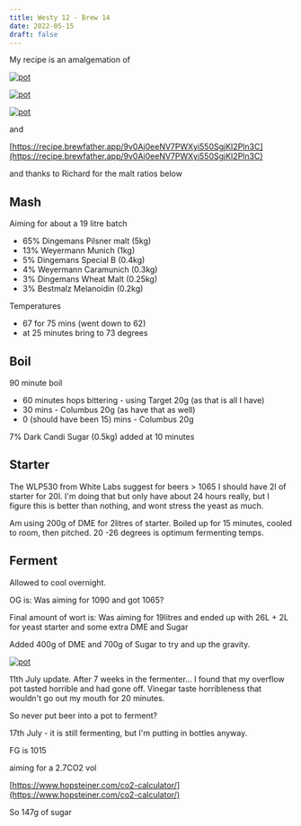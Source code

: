 ```yaml
---
title: Westy 12 - Brew 14 
date: 2022-05-15
draft: false 
---
```


My recipe is an amalgemation of

[![pot](/images/2022-05-15/bookc.JPG "mash")](/images/2022-05-15/bookc.JPG)

[![pot](/images/2022-05-15/bookb.JPG "mash")](/images/2022-05-15/bookb.JPG)

[![pot](/images/2022-05-15/booka.JPG "mash")](/images/2022-05-15/booka.JPG)

and

[https://recipe.brewfather.app/9v0Aj0eeNV7PWXyi550SgjKI2Pln3C](https://recipe.brewfather.app/9v0Aj0eeNV7PWXyi550SgjKI2Pln3C)

and thanks to Richard for the malt ratios below

## Mash

Aiming for about a 19 litre batch

- 65% Dingemans Pilsner malt (5kg)
- 13% Weyermann Munich (1kg)
- 5% Dingemans Special B (0.4kg)
- 4% Weyermann Caramunich (0.3kg)
- 3% Dingemans Wheat Malt (0.25kg)
- 3% Bestmalz Melanoidin (0.2kg)

Temperatures

- 67 for 75 mins (went down to 62)
- at 25 minutes bring to 73 degrees

## Boil

90 minute boil

- 60 minutes hops bittering - using Target 20g (as that is all I have)
- 30 mins - Columbus 20g (as have that as well)
- 0 (should have been 15) mins - Columbus 20g

7% Dark Candi Sugar (0.5kg) added at 10 minutes

## Starter

The WLP530 from White Labs suggest for beers > 1065 I should have 2l of starter for 20l. I'm doing that but only have about 24 hours really, but I figure this is better than nothing, and wont stress the yeast as much.

Am using 200g of DME for 2litres of starter. Boiled up for 15 minutes, cooled to room, then pitched. 20 -26 degrees is optimum fermenting temps.

## Ferment

Allowed to cool overnight.

OG is:   Was aiming for 1090 and got 1065?

Final amount of wort is:  Was aiming for 19litres and ended up with 26L + 2L for yeast starter and some extra DME and Sugar

Added 400g of DME and 700g of Sugar to try and up the gravity.

[![pot](/images/2022-05-15/pot.jpg "pot")](/images/2022-05-15/pot.jpg)

11th July update. After 7 weeks in the fermenter... I found that my overflow pot tasted horrible and had gone off. Vinegar taste horribleness that wouldn't go out my mouth for 20 minutes.

So never put beer into a pot to ferment?

17th July - it is still fermenting, but I'm putting in bottles anyway. 

FG is 1015

aiming for a 2.7CO2 vol

[https://www.hopsteiner.com/co2-calculator/](https://www.hopsteiner.com/co2-calculator/)

So 147g of sugar






